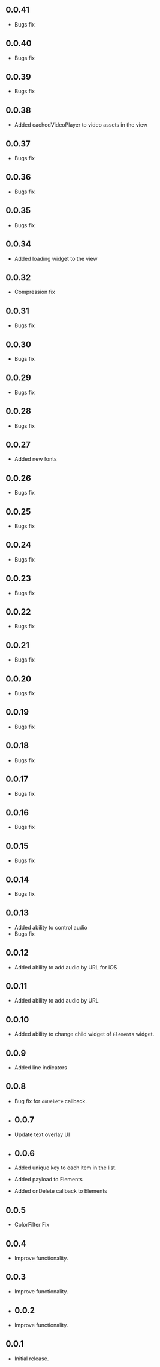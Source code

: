 ## 0.0.41

* Bugs fix


## 0.0.40

* Bugs fix

## 0.0.39

* Bugs fix

## 0.0.38

* Added cachedVideoPlayer to video assets in the view

## 0.0.37

* Bugs fix
 
## 0.0.36

* Bugs fix

## 0.0.35

* Bugs fix

## 0.0.34

* Added loading widget to the view

## 0.0.32

* Compression fix

## 0.0.31

* Bugs fix

## 0.0.30

* Bugs fix

## 0.0.29

* Bugs fix

## 0.0.28

* Bugs fix

## 0.0.27

* Added new fonts

## 0.0.26

* Bugs fix

## 0.0.25

* Bugs fix

## 0.0.24

* Bugs fix

## 0.0.23

* Bugs fix

## 0.0.22

* Bugs fix

## 0.0.21

* Bugs fix

## 0.0.20

* Bugs fix

## 0.0.19

* Bugs fix

## 0.0.18

* Bugs fix

## 0.0.17

* Bugs fix

## 0.0.16

* Bugs fix
 
## 0.0.15

* Bugs fix

## 0.0.14

* Bugs fix

## 0.0.13

* Added ability to control audio
* Bugs fix

## 0.0.12

* Added ability to add audio by URL for iOS

## 0.0.11

* Added ability to add audio by URL

## 0.0.10

* Added ability to change child widget of `Elements` widget.

## 0.0.9

* Added line indicators

## 0.0.8

* Bug fix for `onDelete` callback.

* ## 0.0.7

* Update text overlay UI

* ## 0.0.6

* Added unique key to each item in the list.
* Added payload to Elements 
* Added onDelete callback to Elements

## 0.0.5

* ColorFilter Fix

## 0.0.4

* Improve functionality.

## 0.0.3

* Improve functionality.

* ## 0.0.2

* Improve functionality.

## 0.0.1

* Initial release.
